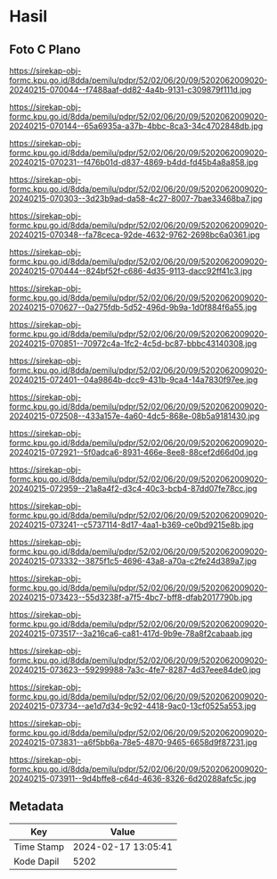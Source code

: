 # Hasil

## Foto C Plano

https://sirekap-obj-formc.kpu.go.id/8dda/pemilu/pdpr/52/02/06/20/09/5202062009020-20240215-070044--f7488aaf-dd82-4a4b-9131-c309879f111d.jpg

https://sirekap-obj-formc.kpu.go.id/8dda/pemilu/pdpr/52/02/06/20/09/5202062009020-20240215-070144--65a6935a-a37b-4bbc-8ca3-34c4702848db.jpg

https://sirekap-obj-formc.kpu.go.id/8dda/pemilu/pdpr/52/02/06/20/09/5202062009020-20240215-070231--f476b01d-d837-4869-b4dd-fd45b4a8a858.jpg

https://sirekap-obj-formc.kpu.go.id/8dda/pemilu/pdpr/52/02/06/20/09/5202062009020-20240215-070303--3d23b9ad-da58-4c27-8007-7bae33468ba7.jpg

https://sirekap-obj-formc.kpu.go.id/8dda/pemilu/pdpr/52/02/06/20/09/5202062009020-20240215-070348--fa78ceca-92de-4632-9762-2698bc6a0361.jpg

https://sirekap-obj-formc.kpu.go.id/8dda/pemilu/pdpr/52/02/06/20/09/5202062009020-20240215-070444--824bf52f-c686-4d35-9113-dacc92ff41c3.jpg

https://sirekap-obj-formc.kpu.go.id/8dda/pemilu/pdpr/52/02/06/20/09/5202062009020-20240215-070627--0a275fdb-5d52-496d-9b9a-1d0f884f6a55.jpg

https://sirekap-obj-formc.kpu.go.id/8dda/pemilu/pdpr/52/02/06/20/09/5202062009020-20240215-070851--70972c4a-1fc2-4c5d-bc87-bbbc43140308.jpg

https://sirekap-obj-formc.kpu.go.id/8dda/pemilu/pdpr/52/02/06/20/09/5202062009020-20240215-072401--04a9864b-dcc9-431b-9ca4-14a7830f97ee.jpg

https://sirekap-obj-formc.kpu.go.id/8dda/pemilu/pdpr/52/02/06/20/09/5202062009020-20240215-072508--433a157e-4a60-4dc5-868e-08b5a9181430.jpg

https://sirekap-obj-formc.kpu.go.id/8dda/pemilu/pdpr/52/02/06/20/09/5202062009020-20240215-072921--5f0adca6-8931-466e-8ee8-88cef2d66d0d.jpg

https://sirekap-obj-formc.kpu.go.id/8dda/pemilu/pdpr/52/02/06/20/09/5202062009020-20240215-072959--21a8a4f2-d3c4-40c3-bcb4-87dd07fe78cc.jpg

https://sirekap-obj-formc.kpu.go.id/8dda/pemilu/pdpr/52/02/06/20/09/5202062009020-20240215-073241--c5737114-8d17-4aa1-b369-ce0bd9215e8b.jpg

https://sirekap-obj-formc.kpu.go.id/8dda/pemilu/pdpr/52/02/06/20/09/5202062009020-20240215-073332--3875f1c5-4696-43a8-a70a-c2fe24d389a7.jpg

https://sirekap-obj-formc.kpu.go.id/8dda/pemilu/pdpr/52/02/06/20/09/5202062009020-20240215-073423--55d3238f-a7f5-4bc7-bff8-dfab2017790b.jpg

https://sirekap-obj-formc.kpu.go.id/8dda/pemilu/pdpr/52/02/06/20/09/5202062009020-20240215-073517--3a216ca6-ca81-417d-9b9e-78a8f2cabaab.jpg

https://sirekap-obj-formc.kpu.go.id/8dda/pemilu/pdpr/52/02/06/20/09/5202062009020-20240215-073623--59299988-7a3c-4fe7-8287-4d37eee84de0.jpg

https://sirekap-obj-formc.kpu.go.id/8dda/pemilu/pdpr/52/02/06/20/09/5202062009020-20240215-073734--ae1d7d34-9c92-4418-9ac0-13cf0525a553.jpg

https://sirekap-obj-formc.kpu.go.id/8dda/pemilu/pdpr/52/02/06/20/09/5202062009020-20240215-073831--a6f5bb6a-78e5-4870-9465-6658d9f87231.jpg

https://sirekap-obj-formc.kpu.go.id/8dda/pemilu/pdpr/52/02/06/20/09/5202062009020-20240215-073911--9d4bffe8-c64d-4636-8326-6d20288afc5c.jpg


## Metadata

| Key        | Value               |
| ---------- | ------------------- |
| Time Stamp | 2024-02-17 13:05:41 |
| Kode Dapil | 5202                |



